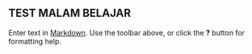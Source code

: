 ## TEST MALAM BELAJAR

Enter text in [Markdown](http://daringfireball.net/projects/markdown/). Use the toolbar above, or click the **?** button for formatting help.
